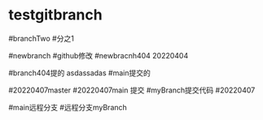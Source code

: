 # testgitbranch









#branchTwo
#分之1



#newbranch
#github修改
#newbracnh404
20220404

#branch404提的
asdassadas
#main提交的

#20220407master
#20220407main 提交
#myBranch提交代码
#20220407

#main远程分支
#远程分支myBranch
